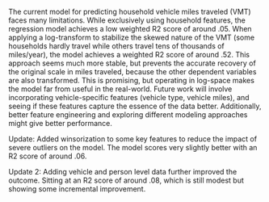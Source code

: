 The current model for predicting household vehicle miles traveled (VMT) faces many limitations. While exclusively using household features, the regression model achieves a low weighted R2 score of around .05. When applying a log-transform to stabilize the skewed nature of the VMT (some households hardly travel while others travel tens of thousands of miles/year), the model achieves a weighted R2 score of around .52. This approach seems much more stable, but prevents the accurate recovery of the original scale in miles traveled, because the other dependent variables are also transformed. This is promising, but operating in log-space makes the model far from useful in the real-world. Future work will involve incorporating vehicle-specific features (vehicle type, vehicle miles), and seeing if these features capture the essence of the data better. Additionally, better feature engineering and exploring different modeling approaches might give better performance.

Update: Added winsorization to some key features to reduce the impact of severe outliers on the model. The model scores very slightly better with an R2 score of around .06.

Update 2: Adding vehicle and person level data further improved the outcome. Sitting at an R2 score of around .08, which is still modest but showing some incremental improvement.